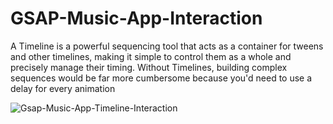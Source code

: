 # GSAP-Music-App-Interaction

A Timeline is a powerful sequencing tool that acts as a container for tweens and other timelines, making it simple to control them as a whole and precisely manage their timing. Without Timelines, building complex sequences would be far more cumbersome because you'd need to use a delay for every animation

![Gsap-Music-App-Timeline-Interaction](https://user-images.githubusercontent.com/82109268/129258175-58f4d2e8-8f17-40a4-baca-7f99640752ad.jpg)

